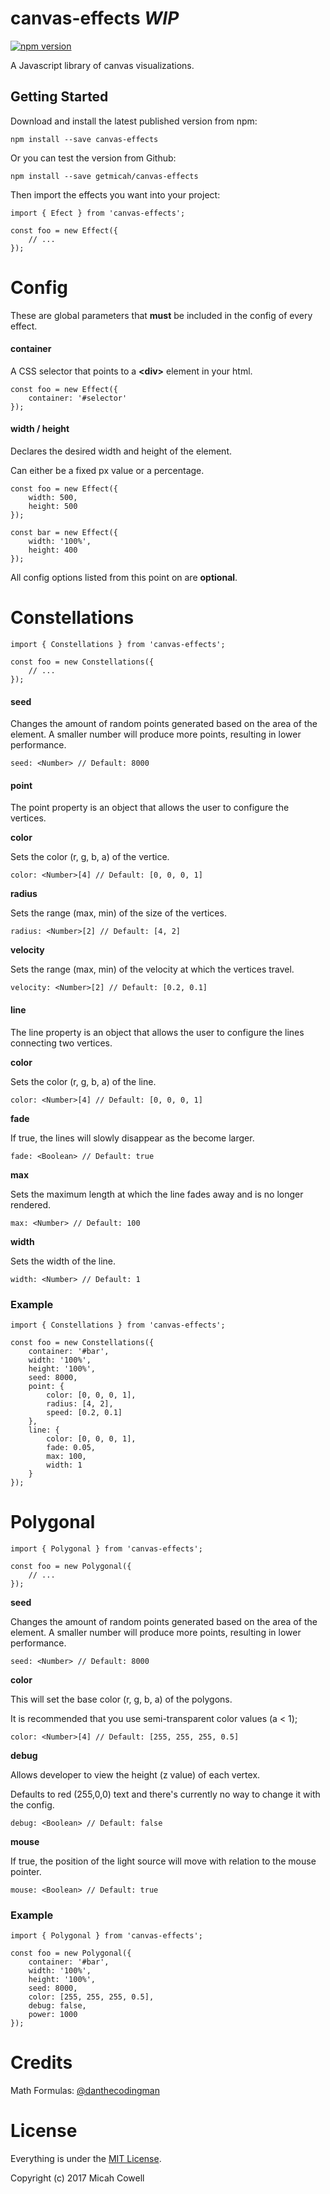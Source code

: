 # canvas-effects *WIP*
[![npm version](https://badge.fury.io/js/canvas-effects.svg)](https://badge.fury.io/js/canvas-effects)

A Javascript library of canvas visualizations.

## Getting Started

Download and install the latest published version from npm:

`npm install --save canvas-effects`

Or you can test the version from Github:

`npm install --save getmicah/canvas-effects`

Then import the effects you want into your project:

```
import { Efect } from 'canvas-effects';

const foo = new Effect({
	// ...
});
```

# Config

These are global parameters that **must** be included in the config of every effect.

#### container

A CSS selector that points to a **\<div\>** element in your html.

```
const foo = new Effect({
	container: '#selector'
});
```

#### width / height

Declares the desired width and height of the element.

Can either be a fixed px value or a percentage.

```
const foo = new Effect({
	width: 500,
	height: 500
});

const bar = new Effect({
	width: '100%',
	height: 400
});
```

All config options listed from this point on are **optional**.






# Constellations

```
import { Constellations } from 'canvas-effects';

const foo = new Constellations({
	// ...
});
```

#### seed

Changes the amount of random points generated based on the area of the element. A smaller number will produce more points, resulting in lower performance.

`seed: <Number> // Default: 8000`

#### point

The point property is an object that allows the user to configure the vertices.

**color**

Sets the color (r, g, b, a) of the vertice.

`color: <Number>[4] // Default: [0, 0, 0, 1]`

**radius**

Sets the range (max, min) of the size of the vertices.

`radius: <Number>[2] // Default: [4, 2]`

**velocity**

Sets the range (max, min) of the velocity at which the vertices travel.

`velocity: <Number>[2] // Default: [0.2, 0.1]`

#### line

The line property is an object that allows the user to configure the lines connecting two vertices.

**color**

Sets the color (r, g, b, a) of the line.

`color: <Number>[4] // Default: [0, 0, 0, 1]`

**fade**

If true, the lines will slowly disappear as the become larger.

`fade: <Boolean> // Default: true`


**max**

Sets the maximum length at which the line fades away and is no longer rendered.

`max: <Number> // Default: 100`

**width**

Sets the width of the line.

`width: <Number> // Default: 1`

### Example

```
import { Constellations } from 'canvas-effects';

const foo = new Constellations({
	container: '#bar',
	width: '100%',
	height: '100%',
	seed: 8000,
	point: {
		color: [0, 0, 0, 1],
		radius: [4, 2],
		speed: [0.2, 0.1]
	},
	line: {
		color: [0, 0, 0, 1],
		fade: 0.05,
		max: 100,
		width: 1
	}
});
```






# Polygonal

```
import { Polygonal } from 'canvas-effects';

const foo = new Polygonal({
	// ...
});
```

**seed**

Changes the amount of random points generated based on the area of the element. A smaller number will produce more points, resulting in lower performance.

`seed: <Number> // Default: 8000`

**color**

This will set the base color (r, g, b, a) of the polygons.

It is recommended that you use semi-transparent color values (a < 1);

`color: <Number>[4] // Default: [255, 255, 255, 0.5]`

**debug**

Allows developer to view the height (z value) of each vertex.

Defaults to red (255,0,0) text and there's currently no way to change it with the config.

`debug: <Boolean> // Default: false`

**mouse**

If true, the position of the light source will move with relation to the mouse pointer.

`mouse: <Boolean> // Default: true`

### Example

```
import { Polygonal } from 'canvas-effects';

const foo = new Polygonal({
	container: '#bar',
	width: '100%',
	height: '100%',
	seed: 8000,
	color: [255, 255, 255, 0.5],
	debug: false,
	power: 1000
});
```






# Credits

Math Formulas: [@danthecodingman](https://github.com/danthecodingman)






# License

Everything is under the [MIT License](https://opensource.org/licenses/MIT).

Copyright (c) 2017 Micah Cowell
